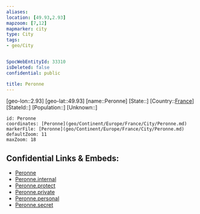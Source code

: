 ```yaml
---
aliases: 
location: [49.93,2.93]
mapzoom: [7,12] 
mapmarker: city 
type: City
tags:
- geo/City


SpocWebEntityId: 33310
isDeleted: false
confidential: public

title: Peronne
---
```

[geo-lon::2.93]
[geo-lat::49.93]
[name::Peronne]
[State::]
[Country::[France](geo/Continent/Europe/France.md)]
[StateId::]
[Population::]
[Unknown::]


```leaflet
id: Peronne
coordinates: [Peronne](geo/Continent/Europe/France/City/Peronne.md)
markerFile: [Peronne](geo/Continent/Europe/France/City/Peronne.md)
defaultZoom: 11 
maxZoom: 18
```


## Confidential Links & Embeds: 
- [Peronne](../../../../../../_public/geo/Continent/Europe/France/City/Peronne.md) 
- [Peronne.internal](../../../../../../_internal/geo/Continent/Europe/France/City/Peronne.internal.md) 
- [Peronne.protect](../../../../../../_protect/geo/Continent/Europe/France/City/Peronne.protect.md) 
- [Peronne.private](../../../../../../_private/geo/Continent/Europe/France/City/Peronne.private.md) 
- [Peronne.personal](../../../../../../_personal/geo/Continent/Europe/France/City/Peronne.personal.md) 
- [Peronne.secret](../../../../../../_secret/geo/Continent/Europe/France/City/Peronne.secret.md) 
